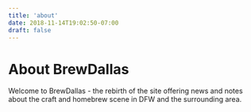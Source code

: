 ```yaml
---
title: 'about'
date: 2018-11-14T19:02:50-07:00
draft: false
---
```


# About BrewDallas

Welcome to BrewDallas - the rebirth of the site offering news and notes about the craft and homebrew scene in DFW and the surrounding area.
